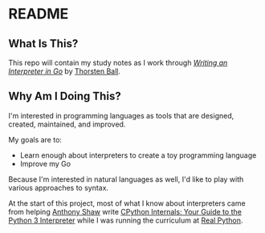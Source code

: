 # README

## What Is This?

This repo will contain my study notes as I work through [*Writing an Interpreter in Go*](https://interpreterbook.com/) by [Thorsten Ball](https://twitter.com/thorstenball).

## Why Am I Doing This?

I'm interested in programming languages as tools that are designed, created, maintained, and improved. 

My goals are to:
- Learn enough about interpreters to create a toy programming language
- Improve my Go

Because I'm interested in natural languages as well, I'd like to play with various approaches to syntax.

At the start of this project, most of what I know about interpreters came from helping [Anthony Shaw](https://twitter.com/anthonypjshaw) write [CPython Internals: Your Guide to the Python 3 Interpreter](https://www.amazon.ca/CPython-Internals-Guide-Python-Interpreter/dp/1775093344) while I was running the curriculum at [Real Python](https://realpython.com/team/jjablonski/).
